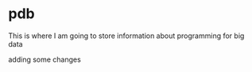 # pdb
This is where I am going to store information about programming for big data

adding some changes
